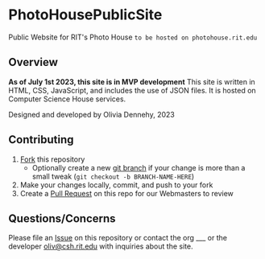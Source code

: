 # PhotoHousePublicSite
Public Website for RIT's Photo House
`to be hosted on photohouse.rit.edu`

## Overview
**As of July 1st 2023, this site is in MVP development**
This site is written in HTML, CSS, JavaScript, and includes the use of JSON files.
It is hosted on Computer Science House services.

Designed and developed by Olivia Dennehy, 2023


## Contributing

1. [Fork](https://help.github.com/en/articles/fork-a-repo) this repository
    - Optionally create a new [git branch](https://git-scm.com/book/en/v2/Git-Branching-Branches-in-a-Nutshell) if your change is more than a small tweak (`git checkout -b BRANCH-NAME-HERE`)
3. Make your changes locally, commit, and push to your fork
4. Create a [Pull Request](https://help.github.com/en/articles/about-pull-requests) on this repo for our Webmasters to review

## Questions/Concerns

Please file an [Issue](https://github.com/oliviaden/PhotoHousePublicSite/issues) on this repository or contact the org ___ or the developer [oliv@csh.rit.edu](mailto:oliv@csh.rit.edu) with inquiries about the site.

